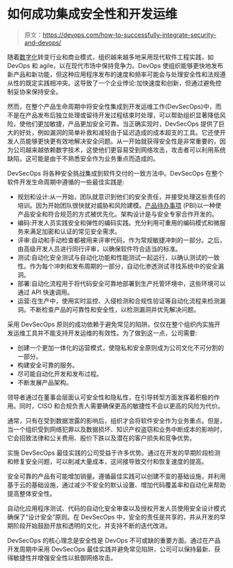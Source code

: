 # 如何成功集成安全性和开发运维

> 原文：<https://devops.com/how-to-successfully-integrate-security-and-devops/>

随着[数字化](https://devops.com/?s=digitalization)转变行业和商业模式，组织越来越多地采用现代软件工程实践，如 DevOps 和 agile，以在现代市场中保持竞争力。DevOps 使组织能够更快地发布新产品和新功能，但这种应用程序发布的速度和频率可能会与处理安全性和法规遵从性的既定实践相冲突。这导致了一个企业悖论:加快速度和创新，但通过避免控制妥协来保持安全。

然而，在整个产品生命周期中将安全性集成到开发运维工作(DevSecOps)中，而不是在产品发布后独立处理或留待开发过程结束时处理，可以帮助组织显著降低风险，使他们更加敏捷，产品更加安全可靠。当正确实现时，DevSecOps 提供了巨大的好处，例如漏洞的简单补救和减轻由于延迟造成的成本超支的工具。它还使开发人员能够更快更有效地解决安全问题。从一开始就获得安全性是非常重要的，因为公司越来越依赖数字技术，这使他们更容易受到网络攻击，攻击者可以利用系统缺陷，这可能是由于不熟悉安全作为业务重点而造成的。

DevSecOps 将各种安全挑战集成到软件交付的一致方法中。DevSecOps 在整个软件开发生命周期中遵循的一些最佳实践是:

*   规划和设计:从一开始，团队就意识到他们的安全责任，并接受处理这些责任的培训。因为开始团队很快就对威胁和风险建模。[产品待办事项](https://www.scrum.org/resources/what-is-a-product-backlog) (PBI)以一种使产品安全和符合规范的方式被优先化。架构设计是与安全专家合作开发的。
*   编码:开发人员实践安全和弹性的编码实践。充分利用可重用的编码模式和微服务来满足加密和认证的常见安全需求。
*   评审:自动和手动检查都被用来评审代码，作为常规敏捷冲刺的一部分。之后，由高级开发人员进行同行评审，以确保软件符合适当的标准。
*   测试:自动化安全测试与自动化功能和性能测试一起运行，以确认测试的一致性。作为每个冲刺和发布周期的一部分，自动化渗透测试寻找系统中的安全漏洞。
*   部署:自动化流程用于将代码安全可靠地部署到生产托管环境中，这些环境可以通过 API 快速调用。
*   运营:在生产中，使用实时监控、入侵检测和合规性验证等自动化流程来检测漏洞。不断检查产品的可靠性和安全性，以检测漏洞并优先解决问题。

采用 DevSecOps 原则的成功依赖于避免常见的陷阱。仅仅在整个组织内实施开发运维工具并不能支持开发运维的有效性。为了做到这一点，公司需要:

*   创建一个更加一体化的运营模式，使隐私和安全原则成为公司文化不可分割的一部分。
*   构建安全可靠的服务。
*   尽可能自动化开发和发布过程。
*   不断发展产品架构。

领导者通过在董事会层面认可安全性和隐私性，在引导转型方面发挥着积极的作用。同时，CISO 和合规负责人需要确保更高的敏捷性不会以更高的风险为代价。

通常，只有在受到数据泄露的影响后，组织才会将软件安全作为业务重点。但是，当一个组织受到网络犯罪以及数据损坏、知识产权盗窃和业务中断成本的影响时，它会招致法律和公关费用、股价下跌以及潜在的客户损失和竞争优势。

实施 DevSecOps 最佳实践的公司受益于许多优势。通过在开发的早期阶段检测和修复安全问题，可以削减大量成本，这间接导致交付和恢复速度的提高。

安全可靠的产品有可能增加销量。遵循最佳实践可以创建不变的基础设施，并利用基于云的基础设施，通过减少不安全的默认设置、增加代码覆盖率和自动化来帮助提高整体安全性。

自动化应用程序测试、代码的自动化安全审查以及授权开发人员使用安全设计模式确保了“设计安全”原则。在 DevSecOps 中，安全的责任是共享的，并从开发的早期阶段开始鼓励开放和透明的文化，并支持不断的迭代改进。

DevSecOps 的核心理念是安全性是 DevOps 不可或缺的重要方面。通过在产品开发周期中采用 DevSecOps 最佳实践并避免常见陷阱，公司可以保持最新、获得敏捷性并增强安全性以抵御网络攻击。